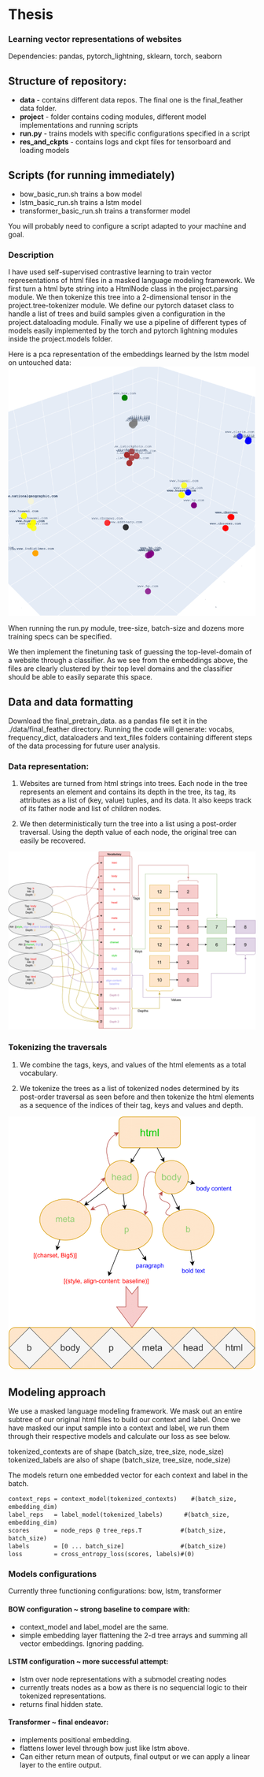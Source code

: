 # Thesis
### Learning vector representations of websites
Dependencies: pandas, pytorch_lightning, sklearn, torch, seaborn
## Structure of repository:
- __data__ - contains different data repos. The final one is the final_feather data folder.
- __project__ - folder contains coding modules, different model implementations and running scripts
- __run.py__ - trains models with specific configurations specified in a script
- __res_and_ckpts__ - contains logs and ckpt files for 
tensorboard and loading models

## Scripts (for running immediately)

- bow_basic_run.sh trains a bow model
- lstm_basic_run.sh trains a lstm model
- transformer_basic_run.sh trains a transformer model

You will probably need to configure a script adapted to your machine and goal.

### Description
<!-- I will investigate techniques to learn representations of websites. In particular, I will use self-supervised learning to train models using NLP algorithms (like masked language modeling) to learn vector
representations. These representations should hold sufficient information to use them for several
downstream tasks, including e.g., analytics and prediction problems.
The first research step will consist of defining the format of the data to be input into the model, to define
datastructures, and loaders. Treating HTML code like a tree, current literature suggests tokenizing nodes in a dictionary-like structure.
The second step is training deep representation models to encode these trees. To do so, I will use self-supervised
learning techniques such as masking to train different target and context encoders, eventually giving us a context encoder
capable of outputting vector representations of entire websites.
In parallel, I will create different metrics to measure the expressive power of these representations. These will include
mask-prediction-accuracy (or similar ranking metrics like recall@3 or mean reciprocal rank) by checking the “closest”
websites (or parts thereof) to the vector representation output by the encoder.
Generating and evaluating this complete and informative website space will consist of the bulk of the thesis.
Finally, I will explore downstream uses of the space. While these are infinite, two uses I am particularly interested in
exploring are a next webpage predictor given a current browsing sequence and a click predictor evaluating the probability
of a user clicking on a website if shown after a search, similar to a ranking algorithm. -->

I have used self-supervised contrastive learning to train vector representations of html files in a masked language modeling framework. We first turn a html byte string into a HtmlNode class in the project.parsing module. We then tokenize this tree into a 2-dimensional tensor in the project.tree-tokenizer module. We define our pytorch dataset class to handle a list of trees and build samples given a configuration in the project.dataloading module. Finally we use a pipeline of different types of models easily implemented by the torch and pytorch lightning modules inside the project.models folder.

Here is a pca representation of the embeddings learned by the lstm model on untouched data:
![3d PCA file embeddings](/images/temp_finetune_3d.png)


When running the run.py module, tree-size, batch-size and dozens more training specs can be specified.

We then implement the finetuning task of guessing the top-level-domain of a website through a classifier. 
As we see from the embeddings above, the files are clearly clustered by their top level domains and the classifier should be able to easily separate this space.



## Data and data formatting
Download the final_pretrain_data. as a pandas file set it in the ./data/final_feather directory. Running the code will generate: vocabs, frequency_dict, dataloaders and text_files folders containing different steps of the data processing for future user analysis.


### Data representation:
1) Websites are turned from html strings into trees. Each 
node in the tree represents an element and contains its depth 
in the tree, its tag, its attributes as a list of (key, value) 
tuples, and its data. It also keeps track of its father 
node and list of children nodes.


2) We then deterministically turn the tree into a list using a 
post-order traversal. Using the depth value of each node, the original
tree can easily be recovered.



![code to list conversion example](/images/node_to_sequence.png)

### Tokenizing the traversals
1) We combine the tags, keys, and values of the html elements as a total vocabulary.

2) We tokenize the trees as a list of tokenized nodes determined 
by its post-order traversal as seen before and then tokenize the html elements as a sequence of the indices of their tag, keys and values and depth.


![tree to sequence example](/images/tree_to_sequence.png)


## Modeling approach

We use a masked language modeling framework. 
We mask out an entire subtree of our original html files to build our context and label.
Once we have masked our input sample into a 
context and label, we run them through their 
respective models and calculate our loss as see below.


tokenized_contexts are of shape (batch_size, tree_size, node_size)
tokenized_labels are also of shape (batch_size, tree_size, node_size)

The models return one embedded vector for each context and label in the batch.

    context_reps = context_model(tokenized_contexts)    #(batch_size, embedding_dim) 
    label_reps   = label_model(tokenized_labels)      #(batch_size, embedding_dim)
    scores       = node_reps @ tree_reps.T           #(batch_size, batch_size)
    labels       = [0 ... batch_size]                #(batch_size)
    loss         = cross_entropy_loss(scores, labels)#(0)
    

### Models configurations
Currently three functioning configurations: bow, lstm, transformer

#### BOW configuration ~ __strong baseline to compare with__:
- context_model and label_model are the same.
- simple embedding layer flattening the 2-d tree arrays and summing
all vector embeddings. Ignoring padding.

#### LSTM configuration ~ __more successful attempt__:
- lstm over node representations with a submodel creating nodes
- currently treats nodes as a bow as there is no sequencial logic
to their tokenized representations.
- returns final hidden state.

#### Transformer ~ __final endeavor__:
- implements positional embedding.
- flattens lower level through bow just like lstm above.
- Can either return mean of outputs, final output or we can apply a 
linear layer to the entire output.


[//]: # (## Improvement flow:)

[//]: # ()
[//]: # (#### Basic bow:)

[//]: # (- Baseline idea. )

[//]: # (- no use of data yet.)

[//]: # (- poor accuracy.)

[//]: # ()
[//]: # (#### tree_reduction)

[//]: # (- randomnly drop subtrees until tree is of usable length.)

[//]: # (- drop all subtrees of too high depth.)

[//]: # (- slight improvement.)

[//]: # ()
[//]: # (#### lstm)

[//]: # (- learn sequential aspect of trees)

[//]: # (- larger improvement. )

[//]: # ()
[//]: # (#### representations)

[//]: # (- embedding_dim)

[//]: # (- nodes or full subtrees)

[//]: # (- random node masking or full subtrees)

[//]: # (- improvement?)

[//]: # ()
[//]: # (#### 1d-cnn, deepwalk, transformer)

[//]: # (- significant improvements)

[//]: # ()
[//]: # (#### include data)

[//]: # (- after good way of including data hopefully good accurary.)

[//]: # ()
[//]: # ()
[//]: # (## To Do)

[//]: # (- Document code well)

[//]: # (- Get Data and clean new data)

[//]: # (- Include node data attribute)

[//]: # (- reduction techniques)

[//]: # (- evaluation task)

[//]: # (- Send first real experiment.)

[//]: # ()
[//]: # (# ignone rest of readme)

[//]: # ()
[//]: # (## Analysis of tags, attributes and content)

[//]: # (#### Build files and word count)

[//]: # (Use frequency.buildfiles to build the text files of tags, attributes and data.)

[//]: # ()
[//]: # (You can then make a word count dictionary of each of these using)

[//]: # (word_count&#40;'tag_file.txt','tag_file_pickled'&#41; for example and it will pickle)

[//]: # (the dictionary into the file so you can then delete the word files and keep only the counts)

[//]: # ()
[//]: # (#### Analyze)

[//]: # (use frequency.analyze to analyze the results. if the pickled file is already )

[//]: # (built, specify pikl=1. Also specify a frequency floor to be sisplayed and the scale.)

[//]: # ()
[//]: # ()
[//]: # ()
[//]: # (### Traversal)

[//]: # (used this algorithm to traverse tree bottom up)

[//]: # (https://www.geeksforgeeks.org/bottom-up-traversal-of-a-trie/)

[//]: # ()
[//]: # ()
[//]: # (### dataloading 2 versus dataloading )

[//]: # (Uses a sparsing function to reduce tree size)

[//]: # ()
[//]: # (### frequency 2 versus frequency)

[//]: # (Gets rid of attributes)

[//]: # (implements use of Namespace)

[//]: # ()
[//]: # (### for masked language modeling)

[//]: # (https://towardsdatascience.com/masked-language-modelling-with-bert-7d49793e5d2c)

[//]: # (https://towardsdatascience.com/from-pre-trained-word-embeddings-to-pre-trained-language-models-focus-on-bert-343815627598)

[//]: # (https://github.com/gucci-j/light-transformer-emnlp2021/blob/master/src/model/model.py)

[//]: # (https://huggingface.co/transformers/v3.3.1/_modules/transformers/modeling_auto.html)

[//]: # (https://cloudacademy.com/course/convolutional-neural-networks/images-as-tensors/)
